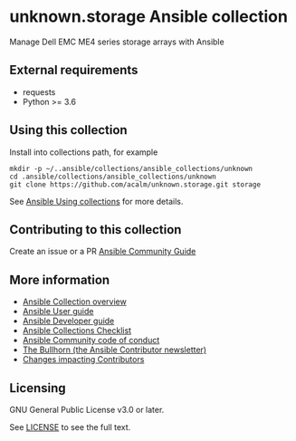 # unknown.storage Ansible collection
Manage Dell EMC ME4 series storage arrays with Ansible

## External requirements
* requests
* Python >= 3.6

## Using this collection
Install into collections path, for example
```
mkdir -p ~/..ansible/collections/ansible_collections/unknown
cd .ansible/collections/ansible_collections/unknown
git clone https://github.com/acalm/unknown.storage.git storage
```
See [Ansible Using collections](https://docs.ansible.com/ansible/latest/user_guide/collections_using.html) for more details.


## Contributing to this collection
Create an issue or a PR
[Ansible Community Guide](https://docs.ansible.com/ansible/latest/community/index.html)


## More information
- [Ansible Collection overview](https://github.com/ansible-collections/overview)
- [Ansible User guide](https://docs.ansible.com/ansible/latest/user_guide/index.html)
- [Ansible Developer guide](https://docs.ansible.com/ansible/latest/dev_guide/index.html)
- [Ansible Collections Checklist](https://github.com/ansible-collections/overview/blob/master/collection_requirements.rst)
- [Ansible Community code of conduct](https://docs.ansible.com/ansible/latest/community/code_of_conduct.html)
- [The Bullhorn (the Ansible Contributor newsletter)](https://us19.campaign-archive.com/home/?u=56d874e027110e35dea0e03c1&id=d6635f5420)
- [Changes impacting Contributors](https://github.com/ansible-collections/overview/issues/45)

## Licensing
GNU General Public License v3.0 or later.

See [LICENSE](https://www.gnu.org/licenses/gpl-3.0.txt) to see the full text.
